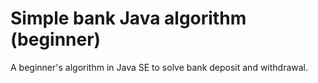 # Simple bank Java algorithm (beginner)
A beginner's algorithm in Java SE to solve bank deposit and withdrawal.

